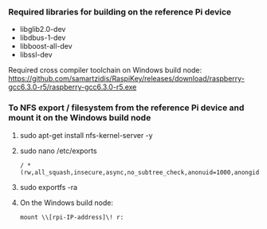 ### Required libraries for building on the reference Pi device

* libglib2.0-dev
* libdbus-1-dev
* libboost-all-dev
* libssl-dev

Required cross compiler toolchain on Windows build node: https://github.com/samartzidis/RaspiKey/releases/download/raspberry-gcc6.3.0-r5/raspberry-gcc6.3.0-r5.exe

### To NFS export / filesystem from the reference Pi device and mount it on the Windows build node

1. sudo apt-get install nfs-kernel-server -y
2. sudo nano /etc/exports
    ```
    / *(rw,all_squash,insecure,async,no_subtree_check,anonuid=1000,anongid=1000)
    ```
3.  sudo exportfs -ra

4. On the Windows build node:
    ```
    mount \\[rpi-IP-address]\! r:
    ```

